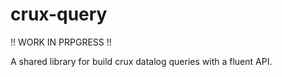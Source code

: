 # crux-query

!! WORK IN PRPGRESS !!

A shared library for build crux datalog queries with a fluent API.

